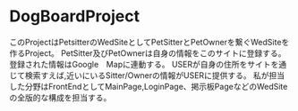 # DogBoardProject
このProjectはPetsitterのWedSiteとしてPetSitterとPetOwnerを繋ぐWedSiteを作るProject。
PetSitter及びPetOwnerは自身の情報をこのサイトに登録する。
登録された情報はGoogle　Mapに連動する。
USERが自身の住所をサイトを通じて検索すえば,近いにいるSitter/Ownerの情報がUSERに提供する。
私が担当した分野はFrontEndとしてMainPage,LoginPage、掲示板PageなどのWedSiteの全版的な構成を担当する。
